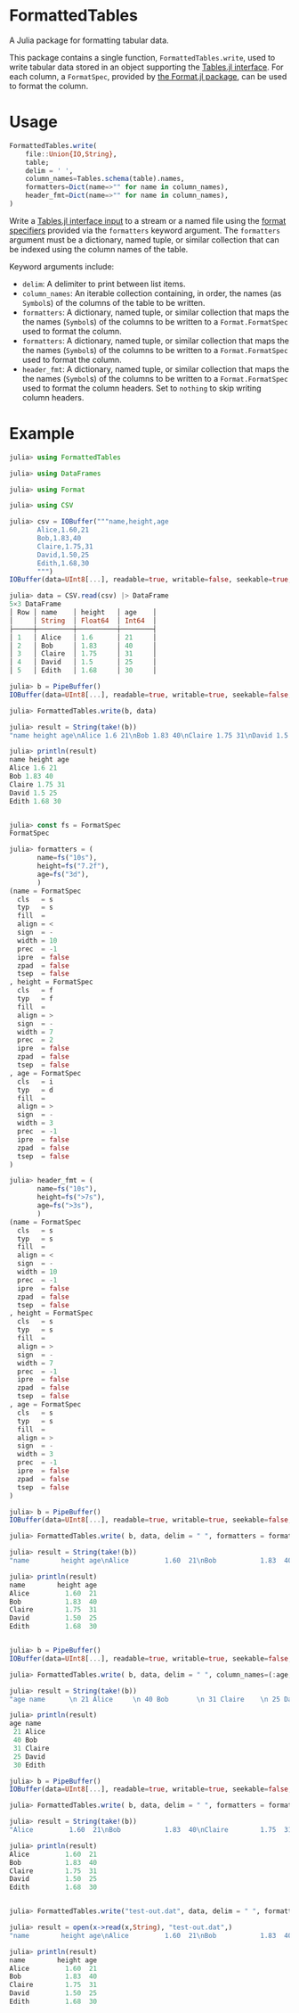 # FormattedTables

A Julia package for formatting tabular data.

This package contains a single function, `FormattedTables.write`, used to write 
tabular data stored in an object supporting the [Tables.jl 
interface](https://github.com/JuliaData/Tables.jl). For each column, a 
`FormatSpec`, provided by [the Format.jl 
package](https://github.com/JuliaString/Format.jl), can be used to format the 
column.


# Usage
```julia
FormattedTables.write(
    file::Union{IO,String},
    table;
    delim = ' ',
    column_names=Tables.schema(table).names,
    formatters=Dict(name=>"" for name in column_names),
    header_fmt=Dict(name=>"" for name in column_names),
)
```
Write a [Tables.jl interface input](https://github.com/JuliaData/Tables.jl)
to a stream or a named file using the [format specifiers](https://github.com/JuliaString/Format.jl)
provided via the `formatters` keyword argument. The `formatters` argument must
be a dictionary, named tuple, or similar collection that can be indexed using
the column names of the table.

Keyword arguments include:
* `delim`: A delimiter to print between list items.
* `column_names`: An iterable collection containing, in order, the names (as
  `Symbol`s) of the columns of the table to be written.
* `formatters`: A dictionary, named tuple, or similar collection that maps 
  the the names (`Symbol`s) of the columns to be written to a `Format.FormatSpec`
  used to format the column.
* `formatters`: A dictionary, named tuple, or similar collection that maps 
  the the names (`Symbol`s) of the columns to be written to a `Format.FormatSpec`
  used to format the column.
* `header_fmt`: A dictionary, named tuple, or similar collection that maps 
  the the names (`Symbol`s) of the columns to be written to a `Format.FormatSpec`
  used to format the column headers. Set to `nothing` to skip writing column
  headers.

# Example

```julia
julia> using FormattedTables

julia> using DataFrames

julia> using Format

julia> using CSV

julia> csv = IOBuffer("""name,height,age
       Alice,1.60,21
       Bob,1.83,40
       Claire,1.75,31
       David,1.50,25
       Edith,1.68,30
       """)
IOBuffer(data=UInt8[...], readable=true, writable=false, seekable=true, append=false, size=85, maxsize=Inf, ptr=1, mark=-1)

julia> data = CSV.read(csv) |> DataFrame
5×3 DataFrame
│ Row │ name    │ height   │ age    │
│     │ String  │ Float64  │ Int64  │
├─────┼─────────┼──────────┼────────┤
│ 1   │ Alice   │ 1.6      │ 21     │
│ 2   │ Bob     │ 1.83     │ 40     │
│ 3   │ Claire  │ 1.75     │ 31     │
│ 4   │ David   │ 1.5      │ 25     │
│ 5   │ Edith   │ 1.68     │ 30     │

julia> b = PipeBuffer()
IOBuffer(data=UInt8[...], readable=true, writable=true, seekable=false, append=true, size=0, maxsize=Inf, ptr=1, mark=-1)

julia> FormattedTables.write(b, data)

julia> result = String(take!(b))
"name height age\nAlice 1.6 21\nBob 1.83 40\nClaire 1.75 31\nDavid 1.5 25\nEdith 1.68 30\n"

julia> println(result)
name height age
Alice 1.6 21
Bob 1.83 40
Claire 1.75 31
David 1.5 25
Edith 1.68 30


julia> const fs = FormatSpec
FormatSpec

julia> formatters = (
       name=fs("10s"),
       height=fs("7.2f"),
       age=fs("3d"),
       )
(name = FormatSpec
  cls   = s
  typ   = s
  fill  =
  align = <
  sign  = -
  width = 10
  prec  = -1
  ipre  = false
  zpad  = false
  tsep  = false
, height = FormatSpec
  cls   = f
  typ   = f
  fill  =
  align = >
  sign  = -
  width = 7
  prec  = 2
  ipre  = false
  zpad  = false
  tsep  = false
, age = FormatSpec
  cls   = i
  typ   = d
  fill  =
  align = >
  sign  = -
  width = 3
  prec  = -1
  ipre  = false
  zpad  = false
  tsep  = false
)

julia> header_fmt = (
       name=fs("10s"),
       height=fs(">7s"),
       age=fs(">3s"),
       )
(name = FormatSpec
  cls   = s
  typ   = s
  fill  =
  align = <
  sign  = -
  width = 10
  prec  = -1
  ipre  = false
  zpad  = false
  tsep  = false
, height = FormatSpec
  cls   = s
  typ   = s
  fill  =
  align = >
  sign  = -
  width = 7
  prec  = -1
  ipre  = false
  zpad  = false
  tsep  = false
, age = FormatSpec
  cls   = s
  typ   = s
  fill  =
  align = >
  sign  = -
  width = 3
  prec  = -1
  ipre  = false
  zpad  = false
  tsep  = false
)

julia> b = PipeBuffer()
IOBuffer(data=UInt8[...], readable=true, writable=true, seekable=false, append=true, size=0, maxsize=Inf, ptr=1, mark=-1)

julia> FormattedTables.write( b, data, delim = " ", formatters = formatters, header_fmt = header_fmt)

julia> result = String(take!(b))
"name        height age\nAlice         1.60  21\nBob           1.83  40\nClaire        1.75  31\nDavid         1.50  25\nEdith         1.68  30\n"

julia> println(result)
name        height age
Alice         1.60  21
Bob           1.83  40
Claire        1.75  31
David         1.50  25
Edith         1.68  30


julia> b = PipeBuffer()
IOBuffer(data=UInt8[...], readable=true, writable=true, seekable=false, append=true, size=0, maxsize=Inf, ptr=1, mark=-1)

julia> FormattedTables.write( b, data, delim = " ", column_names=(:age, :name), formatters = formatters, header_fmt = header_fmt)

julia> result = String(take!(b))
"age name      \n 21 Alice     \n 40 Bob       \n 31 Claire    \n 25 David     \n 30 Edith     \n"

julia> println(result)
age name
 21 Alice
 40 Bob
 31 Claire
 25 David
 30 Edith

julia> b = PipeBuffer()
IOBuffer(data=UInt8[...], readable=true, writable=true, seekable=false, append=true, size=0, maxsize=Inf, ptr=1, mark=-1)

julia> FormattedTables.write( b, data, delim = " ", formatters = formatters, header_fmt = nothing)

julia> result = String(take!(b))
"Alice         1.60  21\nBob           1.83  40\nClaire        1.75  31\nDavid         1.50  25\nEdith         1.68  30\n"

julia> println(result)
Alice         1.60  21
Bob           1.83  40
Claire        1.75  31
David         1.50  25
Edith         1.68  30


julia> FormattedTables.write("test-out.dat", data, delim = " ", formatters = formatters, header_fmt = header_fmt)

julia> result = open(x->read(x,String), "test-out.dat",)
"name        height age\nAlice         1.60  21\nBob           1.83  40\nClaire        1.75  31\nDavid         1.50  25\nEdith         1.68  30\n"

julia> println(result)
name        height age
Alice         1.60  21
Bob           1.83  40
Claire        1.75  31
David         1.50  25
Edith         1.68  30
